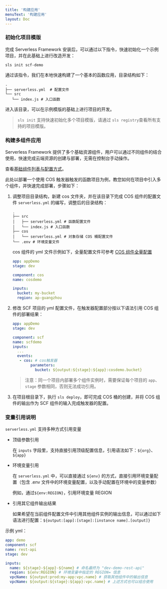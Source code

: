 ```yaml
---
title: '构建应用'
menuText: '构建应用'
layout: Doc
---
```

### 初始化项目模版

完成 Serverless Framework 安装后，可以通过以下指令，快速初始化一个示例项目，并在此基础上进行改造开发：
```
sls init scf-demo
```
通过该指令，我们在本地快速构建了一个基本的函数应用，目录结构如下：

```
.
├── serverless.yml  # 配置文件
└── src
   └── index.js # 入口函数
```

进入该目录，可以在示例模版的基础上进行项目的开发。

> `sls init` 支持快速初始化多个项目模版，请通过 `sls registry`查看所有支持的项目模版。

### 构建多组件应用
Serverless Framework 提供了多个基础资源组件，用户可以通过不同组件的结合使用，快速完成云端资源的创建与部署，无需在控制台手动操作。

查看[基础组件列表与配置方式]()。

此处以部署一个使用 COS 触发器触发的函数项目为例，教您如何在项目中引入多个组件，并快速完成部署，步骤如下：

1. 调整项目目录结构，新建 cos 文件夹，并在该目录下完成 COS 组件的配置文件 `serverless.yml` 的编写，调整后的目录结构：
   ```
   .
   ├── src
   │   ├── serverless.yml # 函数配置文件
   │   └── index.js # 入口函数
   ├── cos
   │   └── serverless.yml # 对象存储 COS 桶配置文件
   └── .env # 环境变量文件
   ```
   
   cos 组件的 yml 文件示例如下，全量配置文件可参考 [COS 组件全量配置](https://github.com/serverless-components/tencent-cos/blob/master/docs/configure.md)
   ```yml
   app: appDemo
   stage: dev

   component: cos
   name: cosdemo

   inputs:
     bucket: my-bucket
     region: ap-guangzhou
   ```

2. 修改 SCF 项目的 yml 配置文件，在触发器配置部分按以下语法引用 COS 组件的部署结果：
   ```yml
   app: appDemo
   stage: dev

   component: scf
   name: scfdemo
   inputs:
     ...
     events:
      - cos: # cos触发器
           parameters:
             bucket: ${output:${stage}:${app}:cosdemo.bucket}
   ```
   > 注意：同一个项目内部署多个组件实例时，需要保证每个项目的 `app`、`stage` 参数相同，否则无法成功引用。

3. 在项目根目录下，执行 `sls deploy`，即可完成 COS 桶的创建，并将 COS 组件的输出作为 SCF 组件的输入完成触发器的配置。

### 变量引用说明
`serverless.yml` 支持多种方式引用变量

- 顶级参数引用
   
   在 `inputs` 字段里，支持直接引用顶级配置信息，引用语法如下：`${org}`、`${app}`
- 环境变量引用
   
   在 `serverless.yml` 中，可以直接通过 `${env}` 的方式，直接引用环境变量配置（包含 .env 文件中的环境变量配置，以及手动配置在环境中的变量参数）
   
   例如，通过`${env:REGION}`，引用环境变量 REGION

- 引用其它组件输出结果

   如果希望在当前组件配置文件中引用其他组件实例的输出信息，可以通过如下语法进行配置：`${output:[app]:[stage]:[instance name].[output]}`

示例 yml：
```yml
app: demo
component: scf
name: rest-api
stage: dev

inputs:
  name: ${stage}-${app}-${name} # 命名最终为 "dev-demo-rest-api"
  region: ${env:REGION} # 环境变量中指定的 REGION= 信息
  vpcName: ${output:prod:my-app:vpc.name} # 获取其他组件中的输出信息
  vpcName: ${output:${stage}:${app}:vpc.name} # 上述方式也可以组合使用
```
 